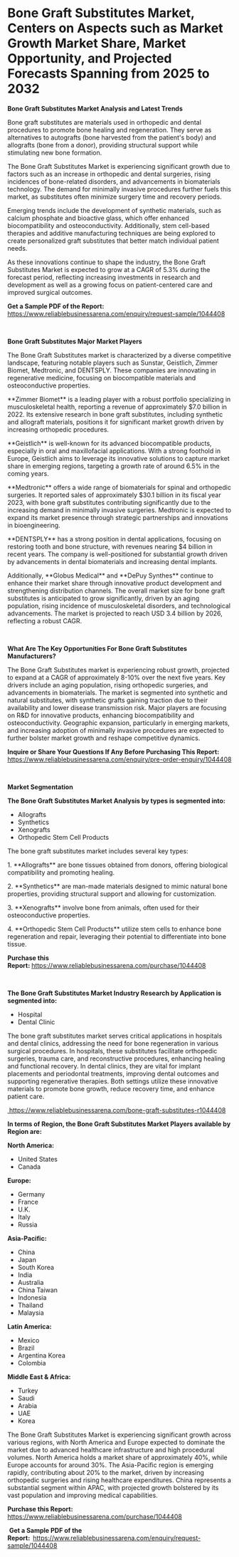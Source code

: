 <p><h1>Bone Graft Substitutes Market, Centers on Aspects such as Market Growth Market Share, Market Opportunity, and Projected Forecasts Spanning from 2025 to 2032</h1></p><p><strong>Bone Graft Substitutes Market Analysis and Latest Trends</strong></p>
<p><p>Bone graft substitutes are materials used in orthopedic and dental procedures to promote bone healing and regeneration. They serve as alternatives to autografts (bone harvested from the patient's body) and allografts (bone from a donor), providing structural support while stimulating new bone formation.</p><p>The Bone Graft Substitutes Market is experiencing significant growth due to factors such as an increase in orthopedic and dental surgeries, rising incidences of bone-related disorders, and advancements in biomaterials technology. The demand for minimally invasive procedures further fuels this market, as substitutes often minimize surgery time and recovery periods. </p><p>Emerging trends include the development of synthetic materials, such as calcium phosphate and bioactive glass, which offer enhanced biocompatibility and osteoconductivity. Additionally, stem cell-based therapies and additive manufacturing techniques are being explored to create personalized graft substitutes that better match individual patient needs. </p><p>As these innovations continue to shape the industry, the Bone Graft Substitutes Market is expected to grow at a CAGR of 5.3% during the forecast period, reflecting increasing investments in research and development as well as a growing focus on patient-centered care and improved surgical outcomes.</p></p>
<p><strong>Get a Sample PDF of the Report:&nbsp;</strong> <a href="https://www.reliablebusinessarena.com/enquiry/request-sample/1044408?utm_campaign=2630&utm_medium=2&utm_source=Github&utm_content=ia&utm_term=13042025&utm_id=bone-graft-substitutes">https://www.reliablebusinessarena.com/enquiry/request-sample/1044408</a></p>
<p>&nbsp;</p>
<p><strong>Bone Graft Substitutes Major Market Players</strong></p>
<p><p>The Bone Graft Substitutes market is characterized by a diverse competitive landscape, featuring notable players such as Sunstar, Geistlich, Zimmer Biomet, Medtronic, and DENTSPLY. These companies are innovating in regenerative medicine, focusing on biocompatible materials and osteoconductive properties.</p><p>**Zimmer Biomet** is a leading player with a robust portfolio specializing in musculoskeletal health, reporting a revenue of approximately $7.0 billion in 2022. Its extensive research in bone graft substitutes, including synthetic and allograft materials, positions it for significant market growth driven by increasing orthopedic procedures.</p><p>**Geistlich** is well-known for its advanced biocompatible products, especially in oral and maxillofacial applications. With a strong foothold in Europe, Geistlich aims to leverage its innovative solutions to capture market share in emerging regions, targeting a growth rate of around 6.5% in the coming years.</p><p>**Medtronic** offers a wide range of biomaterials for spinal and orthopedic surgeries. It reported sales of approximately $30.1 billion in its fiscal year 2023, with bone graft substitutes contributing significantly due to the increasing demand in minimally invasive surgeries. Medtronic is expected to expand its market presence through strategic partnerships and innovations in bioengineering.</p><p>**DENTSPLY** has a strong position in dental applications, focusing on restoring tooth and bone structure, with revenues nearing $4 billion in recent years. The company is well-positioned for substantial growth driven by advancements in dental biomaterials and increasing dental implants.</p><p>Additionally, **Globus Medical** and **DePuy Synthes** continue to enhance their market share through innovative product development and strengthening distribution channels. The overall market size for bone graft substitutes is anticipated to grow significantly, driven by an aging population, rising incidence of musculoskeletal disorders, and technological advancements. The market is projected to reach USD 3.4 billion by 2026, reflecting a robust CAGR.</p></p>
<p>&nbsp;</p>
<p><strong>What Are The Key Opportunities For Bone Graft Substitutes Manufacturers?</strong></p>
<p><p>The Bone Graft Substitutes market is experiencing robust growth, projected to expand at a CAGR of approximately 8-10% over the next five years. Key drivers include an aging population, rising orthopedic surgeries, and advancements in biomaterials. The market is segmented into synthetic and natural substitutes, with synthetic grafts gaining traction due to their availability and lower disease transmission risk. Major players are focusing on R&D for innovative products, enhancing biocompatibility and osteoconductivity. Geographic expansion, particularly in emerging markets, and increasing adoption of minimally invasive procedures are expected to further bolster market growth and reshape competitive dynamics.</p></p>
<p><strong>Inquire or Share Your Questions If Any Before Purchasing This Report:</strong> <a href="https://www.reliablebusinessarena.com/enquiry/pre-order-enquiry/1044408?utm_campaign=2630&utm_medium=2&utm_source=Github&utm_content=ia&utm_term=13042025&utm_id=bone-graft-substitutes">https://www.reliablebusinessarena.com/enquiry/pre-order-enquiry/1044408</a></p>
<p>&nbsp;</p>
<p><strong>Market Segmentation</strong></p>
<p><strong>The Bone Graft Substitutes Market Analysis by types is segmented into:</strong></p>
<p><ul><li>Allografts</li><li>Synthetics</li><li>Xenografts</li><li>Orthopedic Stem Cell Products</li></ul></p>
<p><p>The bone graft substitutes market includes several key types: </p><p>1. **Allografts** are bone tissues obtained from donors, offering biological compatibility and promoting healing.</p><p>2. **Synthetics** are man-made materials designed to mimic natural bone properties, providing structural support and allowing for customization. </p><p>3. **Xenografts** involve bone from animals, often used for their osteoconductive properties. </p><p>4. **Orthopedic Stem Cell Products** utilize stem cells to enhance bone regeneration and repair, leveraging their potential to differentiate into bone tissue.</p></p>
<p><strong>Purchase this Report:&nbsp;</strong><a href="https://www.reliablebusinessarena.com/purchase/1044408?utm_campaign=2630&utm_medium=2&utm_source=Github&utm_content=ia&utm_term=13042025&utm_id=bone-graft-substitutes">https://www.reliablebusinessarena.com/purchase/1044408</a></p>
<p>&nbsp;</p>
<p><strong>The Bone Graft Substitutes Market Industry Research by Application is segmented into:</strong></p>
<p><ul><li>Hospital</li><li>Dental Clinic</li></ul></p>
<p><p>The bone graft substitutes market serves critical applications in hospitals and dental clinics, addressing the need for bone regeneration in various surgical procedures. In hospitals, these substitutes facilitate orthopedic surgeries, trauma care, and reconstructive procedures, enhancing healing and functional recovery. In dental clinics, they are vital for implant placements and periodontal treatments, improving dental outcomes and supporting regenerative therapies. Both settings utilize these innovative materials to promote bone growth, reduce recovery time, and enhance patient care.</p></p>
<p><a href="https://www.reliablebusinessarena.com/bone-graft-substitutes-r1044408?utm_campaign=2630&utm_medium=2&utm_source=Github&utm_content=ia&utm_term=13042025&utm_id=bone-graft-substitutes">&nbsp;https://www.reliablebusinessarena.com/bone-graft-substitutes-r1044408</a></p>
<p><strong>In terms of Region, the Bone Graft Substitutes Market Players available by Region are:</strong></p>
<p>
    <p> <strong> North America: </strong>
        <ul>
            <li>United States</li>
            <li>Canada</li>
        </ul>
        </p> 
    <p> <strong> Europe: </strong>
        <ul>
            <li>Germany</li>
            <li>France</li>
            <li>U.K.</li>
            <li>Italy</li>
            <li>Russia</li>
        </ul>
        </p> 
    <p> <strong> Asia-Pacific: </strong>
        <ul>
            <li>China</li>
            <li>Japan</li>
            <li>South Korea</li>
            <li>India</li>
            <li>Australia</li>
            <li>China Taiwan</li>
            <li>Indonesia</li>
            <li>Thailand</li>
            <li>Malaysia</li>
        </ul>
        </p> 
    <p> <strong> Latin America: </strong>
        <ul>
            <li>Mexico</li>
            <li>Brazil</li>
            <li>Argentina Korea</li>
            <li>Colombia</li>
        </ul>
        </p> 
    <p> <strong> Middle East & Africa: </strong>
        <ul>
            <li>Turkey</li>
            <li>Saudi</li>
            <li>Arabia</li>
            <li>UAE</li>
            <li>Korea</li>
        </ul>
    </p>
    </p>
<p><p>The Bone Graft Substitutes Market is experiencing significant growth across various regions, with North America and Europe expected to dominate the market due to advanced healthcare infrastructure and high procedural volumes. North America holds a market share of approximately 40%, while Europe accounts for around 30%. The Asia-Pacific region is emerging rapidly, contributing about 20% to the market, driven by increasing orthopedic surgeries and rising healthcare expenditures. China represents a substantial segment within APAC, with projected growth bolstered by its vast population and improving medical capabilities.</p></p>
<p><strong>Purchase this Report: </strong><a href="https://www.reliablebusinessarena.com/purchase/1044408?utm_campaign=2630&utm_medium=2&utm_source=Github&utm_content=ia&utm_term=13042025&utm_id=bone-graft-substitutes">https://www.reliablebusinessarena.com/purchase/1044408</a></p>
<p>&nbsp;<strong>Get a Sample PDF of the Report:&nbsp;&nbsp;</strong><a href="https://www.reliablebusinessarena.com/enquiry/request-sample/1044408?utm_campaign=2630&utm_medium=2&utm_source=Github&utm_content=ia&utm_term=13042025&utm_id=bone-graft-substitutes">https://www.reliablebusinessarena.com/enquiry/request-sample/1044408</a></p>
<p><strong></strong></p>
<p><p></p><p></p><p></p></p>